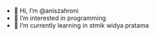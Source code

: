 - 👋 Hi, I’m @aniszahroni
- 👀 I’m interested in programming
- 🌱 I’m currently learning in stmik widya pratama


